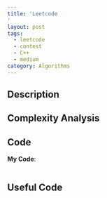 ```yaml
---
title: 'Leetcode 
'
layout: post
tags:
  - leetcode
  - contest
  - C++
  - medium
category: Algorithms 
---
```




<!--more-->

## Description

## Complexity Analysis


## Code

**My Code**:

```cpp

```

## Useful Code

```cpp

```
